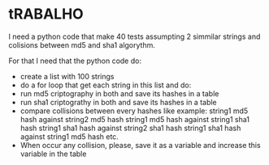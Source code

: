 # tRABALHO

I need a python code that make 40 tests assumpting 2 simmilar strings and colisions between md5 and sha1 algorythm.

For that I need that the python code do:

* create a list with 100 strings
* do a for loop that get each string in this list and do:
* run md5 criptography in both and save its hashes in a table
* run sha1 criptograthy in both and save its hashes in a table
* compare collisions between every hashes like example: string1 md5 hash against string2 md5 hash string1 md5 hash against string1 sha1 hash string1 sha1 hash against string2 sha1 hash string1 sha1 hash against string1 md5 hash etc.
* When occur any collision, please, save it as a variable and increase this variable in the table
